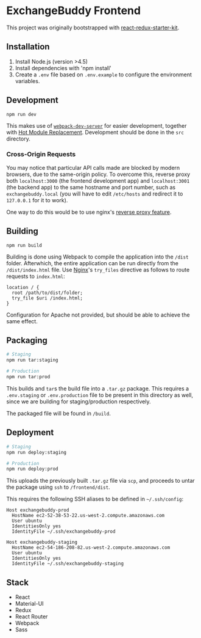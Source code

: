 # ExchangeBuddy Frontend

This project was originally bootstrapped with [react-redux-starter-kit](https://github.com/davezuko/react-redux-starter-kit#react-redux-starter-kit).

## Installation
1. Install Node.js (version >4.5)
2. Install dependencies with 'npm install'
3. Create a `.env` file based on `.env.example` to configure the environment variables.

## Development
```
npm run dev
```

This makes use of [`webpack-dev-server`](https://webpack.github.io/docs/webpack-dev-server.html) for easier development, together with [Hot Module Replacement](https://webpack.github.io/docs/hot-module-replacement.html). Development should be done in the `src` directory.

### Cross-Origin Requests

You may notice that particular API calls made are blocked by modern browsers, due to the same-origin policy. To overcome this, reverse proxy both `localhost:3000` (the frontend development app) and `localhost:3001` (the backend app) to the same hostname and port number, such as `exchangebuddy.local` (you will have to edit `/etc/hosts` and redirect it to `127.0.0.1` for it to work).

One way to do this would be to use nginx's [reverse proxy feature](https://www.nginx.com/resources/admin-guide/reverse-proxy/).

## Building
```
npm run build
```

Building is done using Webpack to compile the application into the `/dist` folder. Afterwhich, the entire application can be run directly from the `/dist/index.html` file. Use [Nginx](https://www.nginx.com/)'s `try_files` directive as follows to route requests to `index.html`:

```nginx
location / {
  root /path/to/dist/folder;
  try_file $uri /index.html;
}
```

Configuration for Apache not provided, but should be able to achieve the same effect.

## Packaging
```bash
# Staging
npm run tar:staging

# Production
npm run tar:prod
```

This builds and `tar`s the build file into a `.tar.gz` package. This requires a `.env.staging` or `.env.production` file to be present in this directory as well, since we are building for staging/production respectively.

The packaged file will be found in `/build`.

## Deployment
```bash
# Staging
npm run deploy:staging

# Production
npm run deploy:prod
```

This uploads the previously built `.tar.gz` file via `scp`, and proceeds to untar the package using `ssh` to `/frontend/dist`. 

This requires the following SSH aliases to be defined in `~/.ssh/config`:

```
Host exchangebuddy-prod
  HostName ec2-52-38-53-22.us-west-2.compute.amazonaws.com
  User ubuntu
  IdentitiesOnly yes
  IdentityFile ~/.ssh/exchangebuddy-prod

Host exchangebuddy-staging
  HostName ec2-54-186-208-82.us-west-2.compute.amazonaws.com
  User ubuntu
  IdentitiesOnly yes
  IdentityFile ~/.ssh/exchangebuddy-staging
```

## Stack
- React
- Material-UI
- Redux
- React Router
- Webpack
- Sass